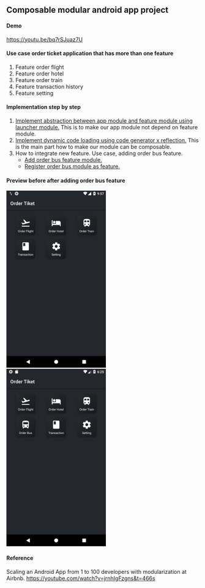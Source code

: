 ## Composable modular android app project

#### Demo
https://youtu.be/bq7rSJuaz7U

#### Use case order ticket application that has more than one feature
1. Feature order flight
2. Feature order hotel
3. Feature order train
4. Feature transaction history
5. Feature setting

#### Implementation step by step
1. [Implement abstraction between app module and feature module using launcher module.](https://github.com/wisnukurniawan/Composable-Module/commit/3096f22a766e9dde9fef797a62daf04b5ca5ff6f) This is to make our app module not depend on feature module.
2. [Implement dynamic code loading using code generator x reflection.](https://github.com/wisnukurniawan/Composable-Module/commit/ccd5642ad674ecf8f54d2ad21e9bee75c30cfa5c) This is the main part how to make our module can be composable.
3. How to integrate new feature. Use case, adding order bus feature.
   - [Add order bus feature module.](https://github.com/wisnukurniawan/Composable-Module/commit/ea43996b83e1804d88addca5c8c3e3ff103a769c)
   - [Register order bus module as feature.](https://github.com/wisnukurniawan/Composable-Module/commit/82e5631bbf223c298f90565e6d4bac72a2095ce9)

#### Preview before after adding order bus feature
<img src="preview/Screenshot_1579834646.png" width="260">&emsp;<img src="preview/Screenshot_1579872361.png" width="260">

#### Reference
Scaling an Android App from 1 to 100 developers with modularization at Airbnb. https://youtube.com/watch?v=jrnhIgFzgns&t=466s